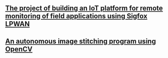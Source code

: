 ## [The project of building an IoT platform for remote monitoring of field applications using Sigfox LPWAN](https://github.com/aprilxindong12/sigfox-iot)

## [An autonomous image stitching program using OpenCV](https://github.com/aprilxindong12/image-stitching)
